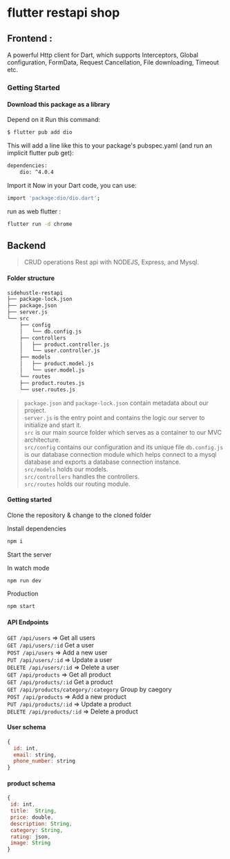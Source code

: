 # flutter restapi shop

## Frontend :

A powerful Http client for Dart, which supports Interceptors, Global configuration, FormData, Request Cancellation, File downloading, Timeout etc.
### Getting Started

#### Download this package as a library
 
Depend on it Run this command:
```sh
$ flutter pub add dio
```
 
This will add a line like this to your package's pubspec.yaml (and run an implicit flutter pub get):
```sh
dependencies:
    dio: ^4.0.4
```
Import it Now in your Dart code, you can use:
```sh
import 'package:dio/dio.dart';
```
run as web flutter :
```sh
flutter run -d chrome
```
## Backend
> CRUD operations Rest api with NODEJS, Express, and Mysql.

#### Folder structure
```sh
sidehustle-restapi
├── package-lock.json
├── package.json
├── server.js
└── src
    ├── config
    │   └── db.config.js
    ├── controllers
    │   ├── product.controller.js
    │   └── user.controller.js
    ├── models
    │   ├── product.model.js
    │   └── user.model.js
    └── routes
	├── product.routes.js
	└── user.routes.js
```
> `package.json` and `package-lock.json` contain metadata about our project.<br>
> `server.js` is the entry point and contains the logic our server to initialize and start it.<br>
> `src` is our main source folder which serves as a container to our MVC architecture.<br>
> `src/config` contains our configuration and its unique file `db.config.js` is our database connection module which helps connect to a mysql database and exports a database connection instance.<br>
> `src/models` holds our models.<br>
> `src/controllers` handles the controllers.<br>
> `src/routes` holds our routing module.

#### Getting started
Clone the repository & change to the cloned folder

Install dependencies
```sh
npm i
```
Start the server

In watch mode
```sh
npm run dev
```
Production
```sh
npm start
```

#### API Endpoints
`GET /api/users` => Get all users <br>
`GET /api/users/:id` Get a user <br>
`POST /api/users` => Add a new user <br>
`PUT /api/users/:id` => Update a user <br>
`DELETE /api/users/:id` => Delete a user <br>
`GET /api/products` => Get all product <br>
`GET /api/products/:id` Get a product <br>
`GET /api/products/category/:category` Group by caegory <br>
`POST /api/products` => Add a new product <br>
`PUT /api/products/:id` => Update a product <br>
`DELETE /api/products/:id` => Delete a product <br>

#### User schema
```js
{
  id: int,
  email: string,
  phone_number: string
}
```
#### product schema
```js
{
 id: int,
 title:  String, 
 price: double, 
 description: String, 
 category: String, 
 rating: json, 
 image: String 
}
```
